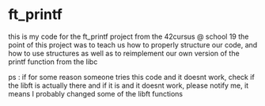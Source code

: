 # ft_printf
this is my code for the ft_printf project from the 42cursus @ school 19
the point of this project was to teach us how to properly structure our code, 
and how to use structures as well as to reimplement our own version of the 
printf function from the libc



ps : if for some reason someone tries this code and it doesnt work, check if the libft
is actually there and if it is and it doesnt work, please notify me, it means
I probably changed some of the libft functions
